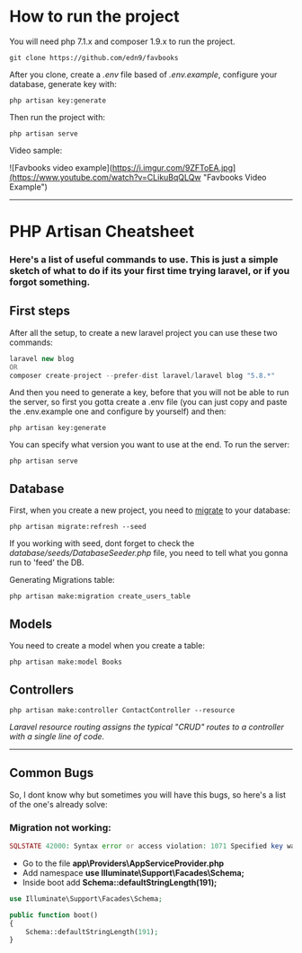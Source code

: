 # How to run the project

You will need php 7.1.x and composer 1.9.x to run the project.

`git clone https://github.com/edn9/favbooks`

After you clone, create a <i>.env</i> file based of <i>.env.example</i>, configure your database, generate key with:

`php artisan key:generate`

Then run the project with:

`php artisan serve`

Video sample:


![Favbooks video example](https://i.imgur.com/9ZFToEA.jpg](https://www.youtube.com/watch?v=CLikuBqQLQw "Favbooks Video Example")

---

# PHP Artisan Cheatsheet

### Here's a list of useful commands to use. This is just a simple sketch of what to do if its your first time trying laravel, or if you forgot something.

## First steps

After all the setup, to create a new laravel project you can use these two commands:

```php
laravel new blog
OR
composer create-project --prefer-dist laravel/laravel blog "5.8.*"
```

And then you need to generate a key, before that you will not be able to run the server, so first you gotta create a .env file (you can just copy and paste the .env.example one and configure by yourself) and then:

`php artisan key:generate`

You can specify what version you want to use at the end. To run the server:

`php artisan serve`

## Database

First, when you create a new project, you need to <a href="https://laravel.com/docs/5.8/migrations">migrate</a> to your database:

`php artisan migrate:refresh --seed`

If you working with seed, dont forget to check the <i>database/seeds/DatabaseSeeder.php</i> file, you need to tell what you gonna run to 'feed' the DB.

Generating Migrations table:

`php artisan make:migration create_users_table`

## Models

You need to create a model when you create a table:

`php artisan make:model Books`

## Controllers

`php artisan make:controller ContactController --resource`

<i>Laravel resource routing assigns the typical "CRUD" routes to a controller with a single line of code.</i>

---

## Common Bugs

So, I dont know why but sometimes you will have this bugs, so here's a list of the one's already solve:

### Migration not working:

```php
SQLSTATE 42000: Syntax error or access violation: 1071 Specified key was too long; max key length is 767 bytes com PHP
```

-   Go to the file <b>app\Providers\AppServiceProvider.php</b>
-   Add namespace <b>use Illuminate\Support\Facades\Schema;</b>
-   Inside boot add <b>Schema::defaultStringLength(191);</b>

```php
use Illuminate\Support\Facades\Schema;

public function boot()
{
    Schema::defaultStringLength(191);
}
```
